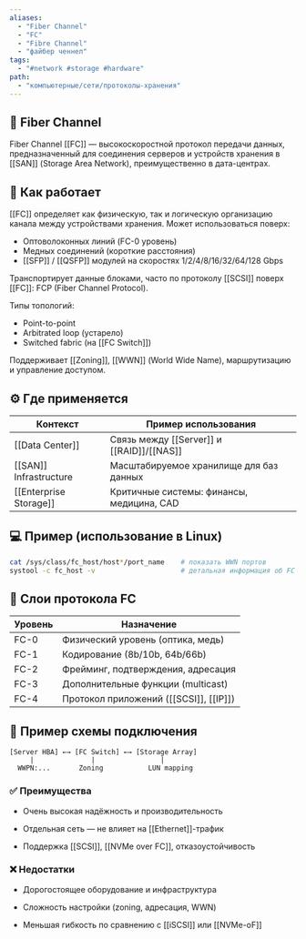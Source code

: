 ```yaml
---
aliases:
  - "Fiber Channel"
  - "FC"
  - "Fibre Channel"
  - "файбер ченнел"
tags:
  - "#network #storage #hardware"
path:
  - "компьютерные/сети/протоколы-хранения"
---
```


## 📌 Fiber Channel  
Fiber Channel [[FC]] — высокоскоростной протокол передачи данных, предназначенный для соединения серверов и устройств хранения в [[SAN]] (Storage Area Network), преимущественно в дата-центрах.

## 🧠 Как работает  
[[FC]] определяет как физическую, так и логическую организацию канала между устройствами хранения. Может использоваться поверх:

- Оптоволоконных линий (FC-0 уровень)
- Медных соединений (короткие расстояния)
- [[SFP]] / [[QSFP]] модулей на скоростях 1/2/4/8/16/32/64/128 Gbps

Транспортирует данные блоками, часто по протоколу [[SCSI]] поверх [[FC]]: FCP (Fiber Channel Protocol).

Типы топологий:
- Point-to-point
- Arbitrated loop (устарело)
- Switched fabric (на [[FC Switch]])

Поддерживает [[Zoning]], [[WWN]] (World Wide Name), маршрутизацию и управление доступом.

## ⚙️ Где применяется

| Контекст                | Пример использования                         |
|--------------------------|----------------------------------------------|
| [[Data Center]]         | Связь между [[Server]] и [[RAID]]/[[NAS]]    |
| [[SAN]] Infrastructure  | Масштабируемое хранилище для баз данных      |
| [[Enterprise Storage]]  | Критичные системы: финансы, медицина, CAD    |

## 💻 Пример (использование в Linux)

```bash
cat /sys/class/fc_host/host*/port_name    # показать WWN портов
systool -c fc_host -v                     # детальная информация об FC
````

## 🧩 Слои протокола FC

|Уровень|Назначение|
|---|---|
|FC-0|Физический уровень (оптика, медь)|
|FC-1|Кодирование (8b/10b, 64b/66b)|
|FC-2|Фрейминг, подтверждения, адресация|
|FC-3|Дополнительные функции (multicast)|
|FC-4|Протокол приложений ([[SCSI]], [[IP]])|

## 📐 Пример схемы подключения

```
[Server HBA] ←→ [FC Switch] ←→ [Storage Array]
     |              |                |
  WWPN:...       Zoning           LUN mapping
```

### ✅ Преимущества

- Очень высокая надёжность и производительность
    
- Отдельная сеть — не влияет на [[Ethernet]]-трафик
    
- Поддержка [[SCSI]], [[NVMe over FC]], отказоустойчивость
    

### ❌ Недостатки

- Дорогостоящее оборудование и инфраструктура
    
- Сложность настройки (zoning, адресация, WWN)
    
- Меньшая гибкость по сравнению с [[iSCSI]] или [[NVMe-oF]]